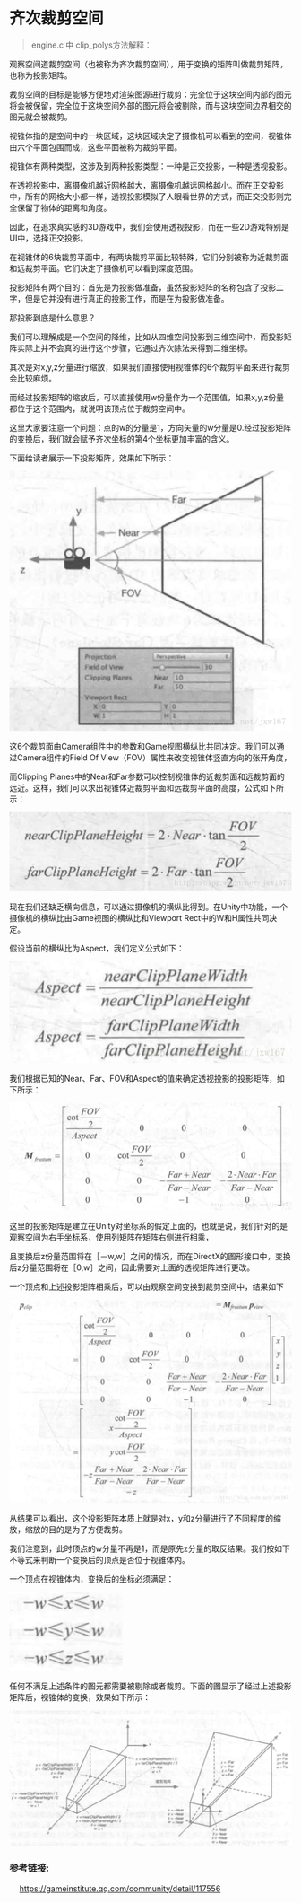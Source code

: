 ﻿# 齐次裁剪空间

>engine.c 中 clip_polys方法解释：

观察空间道裁剪空间（也被称为齐次裁剪空间），用于变换的矩阵叫做裁剪矩阵，也称为投影矩阵。

裁剪空间的目标是能够方便地对渲染图源进行裁剪：完全位于这块空间内部的图元将会被保留，完全位于这块空间外部的图元将会被剔除，而与这块空间边界相交的图元就会被裁剪。

视锥体指的是空间中的一块区域，这块区域决定了摄像机可以看到的空间，视锥体由六个平面包围而成，这些平面被称为裁剪平面。

视锥体有两种类型，这涉及到两种投影类型：一种是正交投影，一种是透视投影。

在透视投影中，离摄像机越近网格越大，离摄像机越远网格越小。而在正交投影中，所有的网格大小都一样，透视投影模拟了人眼看世界的方式，而正交投影则完全保留了物体的距离和角度。

因此，在追求真实感的3D游戏中，我们会使用透视投影，而在一些2D游戏特别是UI中，选择正交投影。

在视锥体的6块裁剪平面中，有两块裁剪平面比较特殊，它们分别被称为近裁剪面和远裁剪平面。它们决定了摄像机可以看到深度范围。

投影矩阵有两个目的：首先是为投影做准备，虽然投影矩阵的名称包含了投影二字，但是它并没有进行真正的投影工作，而是在为投影做准备。

那投影到底是什么意思？

我们可以理解成是一个空间的降维，比如从四维空间投影到三维空间中，而投影矩阵实际上并不会真的进行这个步骤，它通过齐次除法来得到二维坐标。

其次是对x,y,z分量进行缩放，如果我们直接使用视锥体的6个裁剪平面来进行裁剪会比较麻烦。

而经过投影矩阵的缩放后，可以直接使用w份量作为一个范围值，如果x,y,z份量都位于这个范围内，就说明该顶点位于裁剪空间中。

这里大家要注意一个问题：点的w的分量是1，方向矢量的w分量是0.经过投影矩阵的变换后，我们就会赋予齐次坐标的第4个坐标更加丰富的含义。

下面给读者展示一下投影矩阵，效果如下所示：

![](./v1.png)

这6个裁剪面由Camera组件中的参数和Game视图横纵比共同决定。我们可以通过Camera组件的Field Of View（FOV）属性来改变视锥体竖直方向的张开角度，

而Clipping Planes中的Near和Far参数可以控制视锥体的近裁剪面和远裁剪面的远近。这样，我们可以求出视锥体近裁剪平面和远裁剪平面的高度，公式如下所示：

![](./v2.png)

现在我们还缺乏横向信息，可以通过摄像机的横纵比得到。在Unity中功能，一个摄像机的横纵比由Game视图的横纵比和Viewport Rect中的W和H属性共同决定。

假设当前的横纵比为Aspect，我们定义公式如下：

![](./v3.png)

我们根据已知的Near、Far、FOV和Aspect的值来确定透视投影的投影矩阵，如下所示：

![](./v4.png)

这里的投影矩阵是建立在Unity对坐标系的假定上面的，也就是说，我们针对的是观察空间为右手坐标系，使用列矩阵在矩阵右侧进行相乘，

且变换后z份量范围将在［－w,w］之间的情况，而在DirectX的图形接口中，变换后z分量范围将在［0,w］之间，因此需要对上面的透视矩阵进行更改。

一个顶点和上述投影矩阵相乘后，可以由观察空间变换到裁剪空间中，结果如下

![](./v5.png)

从结果可以看出，这个投影矩阵本质上就是对x，y和z分量进行了不同程度的缩放，缩放的目的是为了方便裁剪。

我们注意到，此时顶点的w分量不再是1，而是原先z分量的取反结果。我们按如下不等式来判断一个变换后的顶点是否位于视锥体内。

一个顶点在视锥体内，变换后的坐标必须满足：

![](./v6.png)

任何不满足上述条件的图元都需要被剔除或者裁剪。下面的图显示了经过上述投影矩阵后，视锥体的变换，效果如下所示：

![](./v7.png)

### 参考链接:  
&emsp; https://gameinstitute.qq.com/community/detail/117556

